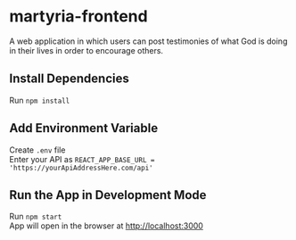 # martyria-frontend

A web application in which users can post testimonies of what God is doing in their lives in order to encourage others.

## Install Dependencies

Run `npm install`

## Add Environment Variable

Create `.env` file <br>
Enter your API as `REACT_APP_BASE_URL = 'https://yourApiAddressHere.com/api'`

## Run the App in Development Mode

Run `npm start` <br>
App will open in the browser at [http://localhost:3000](http://localhost:3000)
